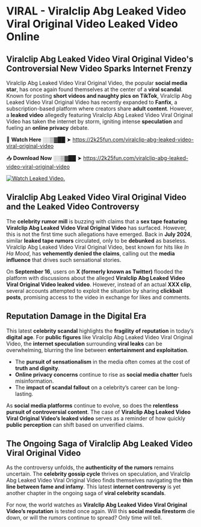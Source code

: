 # VIRAL - Viralclip Abg Leaked Video Viral Original Video Leaked Video Online

## **Viralclip Abg Leaked Video Viral Original Video's Controversial New Video Sparks Internet Frenzy**  

Viralclip Abg Leaked Video Viral Original Video, the popular **social media star**, has once again found themselves at the center of a **viral scandal**. Known for posting **short videos and naughty pics on TikTok**, Viralclip Abg Leaked Video Viral Original Video has recently expanded to **Fanfix**, a subscription-based platform where creators share **adult content**. However, a **leaked video** allegedly featuring Viralclip Abg Leaked Video Viral Original Video has taken the internet by storm, igniting intense **speculation** and fueling an **online privacy** debate.  

🔴 **Watch Here** ░░▒▓██ ➤ https://2k25fun.com/viralclip-abg-leaked-video-viral-original-video  

📥 **Download Now** ░░▒▓██ ➤ https://2k25fun.com/viralclip-abg-leaked-video-viral-original-video  

[![Watch Leaked Video.](https://miro.medium.com/v2/resize:fit:828/format:webp/1*cilzJN44JGOrTw9NJCrNHA.gif "Watch Leaked Video")](https://2k25fun.com/viralclip-abg-leaked-video-viral-original-video)

## **Viralclip Abg Leaked Video Viral Original Video and the Leaked Video Controversy**  

The **celebrity rumor mill** is buzzing with claims that a **sex tape featuring Viralclip Abg Leaked Video Viral Original Video** has surfaced. However, this is not the first time such allegations have emerged. Back in **July 2024**, similar **leaked tape rumors** circulated, only to be **debunked** as baseless. Viralclip Abg Leaked Video Viral Original Video, best known for hits like *In Ha Mood*, has **vehemently denied the claims**, calling out the **media influence** that drives such sensational stories.  

On **September 16**, users on **X (formerly known as Twitter)** flooded the platform with discussions about the alleged **Viralclip Abg Leaked Video Viral Original Video leaked video**. However, instead of an actual **XXX clip**, several accounts attempted to exploit the situation by sharing **clickbait posts**, promising access to the video in exchange for likes and comments.  

## **Reputation Damage in the Digital Era**  

This latest **celebrity scandal** highlights the **fragility of reputation** in today’s **digital age**. For **public figures** like Viralclip Abg Leaked Video Viral Original Video, the **internet speculation** surrounding **viral leaks** can be overwhelming, blurring the line between **entertainment and exploitation**.  

- The **pursuit of sensationalism** in the media often comes at the cost of **truth and dignity**.  
- **Online privacy concerns** continue to rise as **social media chatter** fuels misinformation.  
- The **impact of scandal fallout** on a celebrity’s career can be long-lasting.  

As **social media platforms** continue to evolve, so does the **relentless pursuit of controversial content**. The case of **Viralclip Abg Leaked Video Viral Original Video’s leaked video** serves as a reminder of how quickly **public perception** can shift based on unverified claims.  

## **The Ongoing Saga of Viralclip Abg Leaked Video Viral Original Video**  

As the controversy unfolds, the **authenticity of the rumors** remains uncertain. The **celebrity gossip cycle** thrives on speculation, and Viralclip Abg Leaked Video Viral Original Video finds themselves navigating the **thin line between fame and infamy**. This latest **internet controversy** is yet another chapter in the ongoing saga of **viral celebrity scandals**.  

For now, the world watches as **Viralclip Abg Leaked Video Viral Original Video’s reputation** is tested once again. Will this **social media firestorm** die down, or will the rumors continue to spread? Only time will tell.